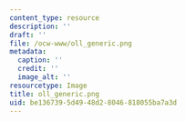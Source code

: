 ```yaml
---
content_type: resource
description: ''
draft: ''
file: /ocw-www/oll_generic.png
metadata:
  caption: ''
  credit: ''
  image_alt: ''
resourcetype: Image
title: oll_generic.png
uid: be136739-5d49-48d2-8046-818055ba7a3d
---
```


